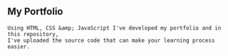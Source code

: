 ## My Portfolio

```node
Using HTML, CSS &amp; JavaScript I've developed my portfolio and in this repository,
I've uploaded the source code that can make your learning process easier.
```

